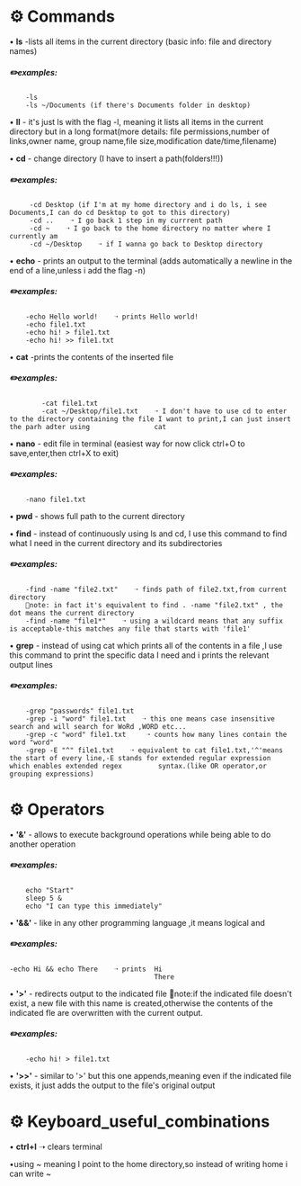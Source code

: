 # ⚙️ **Commands**
• **ls** -lists all items in the current directory (basic info: file and directory names)
##### ✏️examples:
        -ls
        -ls ~/Documents (if there's Documents folder in desktop)

• **ll** - it's just ls with the flag -l, meaning it lists all items in the current directory but in a long format(more details: file permissions,number of links,owner name, group name,file size,modification date/time,filename)        

• **cd** - change directory (I have to insert a path(folders!!!))
 ##### ✏️examples:
         -cd Desktop (if I'm at my home directory and i do ls, i see Documents,I can do cd Desktop to got to this directory)
         -cd ..    ➝ I go back 1 step in my currrent path
         -cd ~    ➝ I go back to the home directory no matter where I currently am
         -cd ~/Desktop    ➝ if I wanna go back to Desktop directory 

• **echo** - prints an output to the terminal (adds automatically a newline in the end of a line,unless i add the flag -n)
#####  ✏️examples:
        -echo Hello world!    ➝ prints Hello world!
        -echo file1.txt
        -echo hi! > file1.txt
        -echo hi! >> file1.txt 

• **cat** -prints the contents of the inserted file
#####   ✏️examples:
            -cat file1.txt
            -cat ~/Desktop/file1.txt    ➝ I don't have to use cd to enter to the directory containing the file I want to print,I can just insert the parh adter using                cat

• **nano** - edit file in terminal (easiest way for now click ctrl+O to save,enter,then ctrl+X to exit)
#####   ✏️examples:
        -nano file1.txt
       
• **pwd** - shows full path to the current directory

• **find** - instead of continuously using ls and cd, I use this command to find what I need in the current directory and its subdirectories
##### ✏️examples:
        -find -name "file2.txt"    ➝ finds path of file2.txt,from current directory
        🔸note: in fact it's equivalent to find . -name "file2.txt" , the dot means the current directory
        -find -name "file1*"    ➝ using a wildcard means that any suffix is acceptable-this matches any file that starts with 'file1'

• **grep** - instead of using cat which prints all of the contents in a file ,I use this command to print the specific data I need and i prints the relevant output lines
##### ✏️examples: 
        -grep "passwords" file1.txt
        -grep -i "word" file1.txt    ➝ this one means case insensitive search and will search for WoRd ,WORD etc...
        -grep -c "word" file1.txt     ➝ counts how many lines contain the word "word"
        -grep -E "^" file1.txt    ➝ equivalent to cat file1.txt,'^'means the start of every line,-E stands for extended regular expression which enables extended regex         syntax.(like OR operator,or grouping expressions)

 






# ⚙️ **Operators**
• **'&'** - allows to execute background operations while being able to do another operation
##### ✏️examples:
        echo "Start"
        sleep 5 &
        echo "I can type this immediately"


• **'&&'** - like in any other programming language ,it means logical and 
#####  ✏️examples:
    -echo Hi && echo There    ➝ prints  Hi
                                        There
                                        

• **'>'** - redirects output to the indicated file
        🔸note:if the indicated file doesn't exist, a new file with this name is created,otherwise the contents of the indicated fle are overwritten with the current             output.
#####  ✏️examples:
        -echo hi! > file1.txt


• **'>>'** - similar to '>' but this one appends,meaning even if the indicated file exists, it just adds the output to the file's original output 




# ⚙️ **Keyboard_useful_combinations**
• **ctrl+l**    ➝ clears terminal

•using ~ meaning I point to the home directory,so instead of writing home i can write ~
